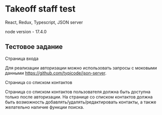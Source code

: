 # Takeoff staff test


React, Redux, Typescript, JSON server

node version - 17.4.0


## Тестовое задание

Страница входа

Для реализации авторизации можно использовать запросы с моковыми данными https://github.com/typicode/json-server.

Страница со списком контактов

Страница со списком контактов пользователя должна быть доступна только после авторизации.
На странице со списком контактов должна быть возможность добавлять/удалять/редактировать контакты, а также желательно наличие функции поиска.

